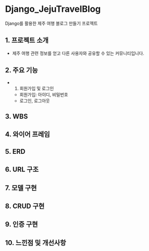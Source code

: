 # Django_JejuTravelBlog
Django를 활용한 제주 여행 블로그 만들기 프로젝트
## 1. 프로젝트 소개
* 제주 여행 관련 정보를 얻고 다른 사용자와 공유할 수 있는 커뮤니티입니다.

## 2. 주요 기능
* 1. 회원가입 및 로그인
  * 회원가입: 아이디, 비밀번호
  * 로그인, 로그아웃
## 3. WBS

## 4. 와이어 프레임

## 5. ERD

## 6. URL 구조

## 7. 모델 구현

## 8. CRUD 구현

## 9. 인증 구현

## 10. 느낀점 및 개선사항
